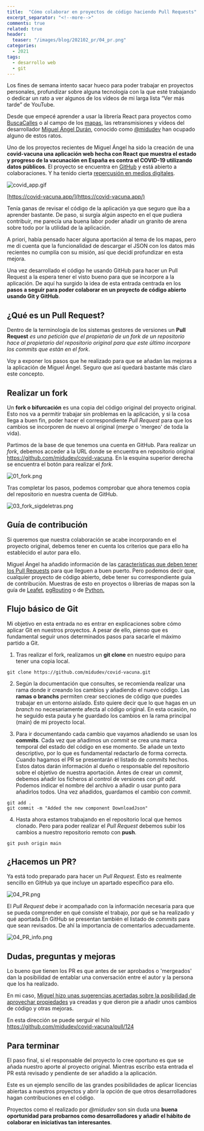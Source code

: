 ```yaml
---
title:  "Cómo colaborar en proyectos de código haciendo Pull Requests"
excerpt_separator: "<!--more-->"
comments: true
related: true
header:
  teaser: "/images/blog/202102_pr/04_pr.png" 
categories: 
  - 2021
tags:
  - desarrollo web
  - git
---
```


Los fines de semana intento sacar hueco para poder trabajar en proyectos personales, profundizar sobre alguna tecnología con la que esté trabajando o dedicar un rato a ver algunos de los vídeos de mi larga lista “Ver más tarde” de YouTube.

Desde que empecé aprender a usar la librería React para proyectos como [BuscaCalles](http://sigdeletras.com/2020/buscacalles-aplicacion-react-para-la-consulta-de-datos-de-cartociudad/) o al campo de los [mapas](http://sigdeletras.com/2020/side-project-desarrollo-de-aplicacion-web-con-react-y-leaflet-i/), las retransmisiones y vídeos del desarrollador [Miguel Ángel Durán](https://github.com/midudev), conocido como [@midudev](https://twitter.com/midudev) han ocupado alguno de estos ratos.


Uno de los proyectos recientes de Miguel Ángel ha sido la creación de una **covid-vacuna una aplicación web hecha con React que muestra el estado y progreso de la vacunación en España es contra el COVID-19 utilizando datos públicos**.  El proyecto se encuentra en [GitHub](https://github.com/midudev/covid-vacuna) y está abierto a colaboraciones. Y ha tenido cierta [repercusión en medios digitales](https://www.20minutos.es/noticia/4552926/0/lanzan-una-web-con-datos-del-gobierno-que-permite-ver-como-avanza-en-espana-la-vacunacion-contra-el-coronavirus/).

![covid_app.gif](/images/blog/202102_pr/covid_app.gif)

[https://covid-vacuna.app/](https://covid-vacuna.app/)

Tenía ganas de revisar el código de la aplicación ya que seguro que iba a aprender bastante. De paso, si surgía algún aspecto en el que pudiera contribuir, me parecía una buena labor poder añadir un granito de arena sobre todo por la utilidad de la aplicación.

A priori, había pensado hacer alguna aportación al tema de los mapas, pero me di cuenta que la funcionalidad de descargar el JSON con los datos más recientes no cumplía con su misión, así que decidí profundizar en esta mejora.

Una vez desarrollado el código he usando GitHub para hacer un Pull Request a la espera tener el visto bueno para que se incorpore a la aplicación. De aquí ha surgido la idea de esta entrada centrada en los **pasos a seguir para poder colaborar en un proyecto de código abierto usando Git y GitHub**.

## ¿Qué es un Pull Request?

Dentro de la terminología de los sistemas gestores de versiones un **Pull Request** *es una petición que el propietario de un fork de un repositorio hace al propietario del repositorio original para que este último incorpore los commits que están en el fork*. 

Voy a exponer los pasos que he realizado para que se añadan las mejoras a la aplicación de Miguel Ángel. Seguro que así quedará bastante más claro este concepto.

## Realizar un fork

Un **fork o bifurcación** es una copia del código original del proyecto original. Esto nos va a permitir trabajar sin problemas en la aplicación, y si la cosa llega a buen fin, poder hacer el correspondiente  *Pull Request* para que los cambios se incorporen de nuevo al original (*merge* o 'mergeo' de toda la vida).

Partimos de la base de que tenemos una cuenta en GitHub. Para realizar un *fork*, debemos acceder a la URL donde se encuentra en repositorio original https://github.com/midudev/covid-vacuna. En la esquina superior derecha se encuentra el botón para realizar el *fork*.

![01_fork.png](/images/blog/202102_pr/01_fork.png)

Tras completar los pasos, podemos comprobar que ahora tenemos copia del repositorio en nuestra cuenta de GitHub.

![03_fork_sigdeletras.png](/images/blog/202102_pr/03_fork_sigdeletras.png)

## Guía de contribución

Si queremos que nuestra colaboración se acabe incorporando en el proyecto original,  debemos tener en cuenta los criterios que para ello ha establecido el autor para ello.

Miguel Ángel ha añadido información de las [características que deben tener los Pull Requests](https://github.com/sigdeletras/covid-vacuna#aceptas-pull-request) para que lleguen a buen puerto. Pero podemos decir que, cualquier proyecto de código abierto, debe tener su correspondiente guía de contribución. Muestras de esto en proyectos o librerias de mapas son la guía de [Leafet](https://github.com/Leaflet/Leaflet/blob/master/CONTRIBUTING.md), [pgRouting](https://pgrouting.org/docs/howto/contribute.html) o de [Python.](https://devguide.python.org/) 

## Flujo básico de Git

Mi objetivo en esta entrada no es entrar en explicaciones sobre cómo aplicar Git en nuestros proyectos. A pesar de ello, pienso que es fundamental seguir unos determinados pasos para sacarle el máximo partido a Git.

1. Tras realizar el fork, realizamos un **git clone** en nuestro equipo para tener una copia local.

```
git clone https://github.com/midudev/covid-vacuna.git
```

2. Según la documentación que consultes, se recomienda realizar una rama donde ir creando los cambios y añadiendo el nuevo código.  Las **ramas o branchs** permiten crear secciones de código que puedes trabajar en un entorno aislado. Esto quiere decir que lo que hagas en un *branch* no necesariamente afecta al código original. En esta ocasión, no he seguido esta pauta y he guardado los cambios en la rama principal (main) de mi proyecto local.


3. Para ir documentando cada cambio que vayamos añadiendo se usan los **commits**. Cada vez que añadimos un *commit* se crea una marca temporal del estado del código en ese momento. Se añade un texto descriptivo, por lo que es fundamental redactarlo de forma correcta. Cuando hagamos el PR se presentarán el listado de *commits* hechos. Estos datos darán información al dueño o responsable del repositorio sobre el objetivo de nuestra aportación. Antes de crear un *commit*, debemos añadir los ficheros al control de versiones con *git add*. Podemos indicar el nombre del archivo a añadir o usar punto  para añadirlos todos. Una vez añadidos, guardamos el cambio con *commit*.

```
git add .
git commit -m "Added the new component DownloadJson"
```

4. Hasta ahora estamos trabajando en el repositorio local que hemos clonado. Pero para poder realizar el *Pull Request* debemos subir los cambios a nuestro repositorio remoto con **push**.

```
git push origin main
```

## ¿Hacemos un PR?

Ya está todo preparado para hacer un *Pull Request*. Esto es realmente sencillo en GitHub ya que incluye un apartado específico para ello.

![04_PR.png](/images/blog/202102_pr/04_PR.png)

El *Pull Request* debe ir acompañado con la información necesaria para que se pueda comprender en qué consiste el trabajo, por qué se ha realizado y qué aportada.En GitHub se presentan también el listado de *commits* para que sean revisados. De ahí la importancia de comentarlos adecuadamente.

![04_PR_info.png](/images/blog/202102_pr/04_PR_info.png)


## Dudas, preguntas y mejoras

Lo bueno que tienen los PR es que antes de ser aprobados o 'mergeados' dan la posibilidad de entablar una conversación entre el autor y la persona que los ha realizado. 

En mi caso, [Miguel hizo unas sugerencias acertadas sobre la posibilidad de aprovechar propiedades](https://github.com/midudev/covid-vacuna/pull/124) ya creadas y que dieron pie a añadir unos cambios de código y otras mejoras.

En esta dirección se puede serguir el hilo https://github.com/midudev/covid-vacuna/pull/124

## Para terminar

El paso final, si el responsable del proyecto lo cree oportuno es que se añada nuestro aporte al proyecto original. Mientras escribo esta entrada el PR está revisado y pendiente de ser añadido a la aplicación.

Este es un ejemplo sencillo de las grandes posibilidades de aplicar licencias abiertas a nuestros proyectos y abrir la opción de que otros desarrolladores hagan contribuciones en el código.

Proyectos como el realizado por *@midudev* son sin duda una **buena oportunidad para probarnos como desarrolladores y añadir el hábito de colaborar en iniciativas tan interesantes**.


